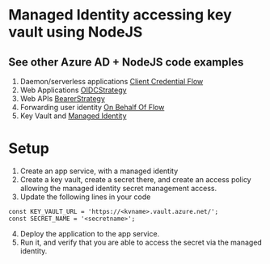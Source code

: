 # Managed Identity accessing key vault using NodeJS

## See other Azure AD + NodeJS code examples

1. Daemon/serverless applications [Client Credential Flow](https://github.com/maliksahil/ms-identity-nodejs-client-credential-flow)
2. Web Applications [OIDCStrategy](https://github.com/maliksahil/ms-identity-nodejs-webapp)
3. Web APIs [BearerStrategy](https://github.com/maliksahil/ms-identity-nodejs-webapi)
4. Forwarding user identity [On Behalf Of Flow](https://github.com/maliksahil/ms-identity-nodejs-on-behalf-of)
5. Key Vault and [Managed Identity](https://github.com/maliksahil/ms-identity-nodejs-managed-identity)

# Setup

1. Create an app service, with a managed identity
2. Create a key vault, create a secret there, and create an access policy allowing the managed identity secret management access.
3. Update the following lines in your code
```
const KEY_VAULT_URL = 'https://<kvname>.vault.azure.net/';
const SECRET_NAME = '<secretname>';
```
4. Deploy the application to the app service.
5. Run it, and verify that you are able to access the secret via the managed identity.